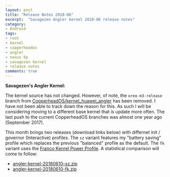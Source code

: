 ```yaml
---
layout: post
title: "Release Notes 2018-06"
excerpt:  "Savagezen Angler kernel 2018-06 release notes"
category:
- Android
tags:
- root
- kernel
- copperheados
- angler
- nexus 6p
- savagezen kernel
- release notes
comments: true
---
```


**Savagezen's Angler Kernel:**

The kernel source has not changed.  However, of note, the ```oreo-m3-release``` branch from [CopperheadOS/kernel_huawei_angler](https://github.com/copperheados/kernel_huawei_angler) has been removed.  I have not been able to track down the reason for this.  As such I will be considering moving to a different base kernel that is update more often.  The last push to the current CopperheadOS branches was almost one year ago (September 2017).

This month brings two releases (download links below) with differnet init / governor (Interactive) profiles.  The ```sz``` variant features my "battery saving" profile which replaces the previous "balanced" profile as the default.  The ```fk``` variant uses the [Franco Kenrel Power Profile](https://forum.xda-developers.com/nexus-6p/general/power-profiles-francokernel-kernel-t3742799).  A statistical comparison will come to follow:

- [angler-kernel-20180610-sz.zip](https://www.androidfilehost.com/?fid=818222786056035810)
- [angler-kernel-20180610-fk.zip](https://www.androidfilehost.com/?fid=962339331458997372)